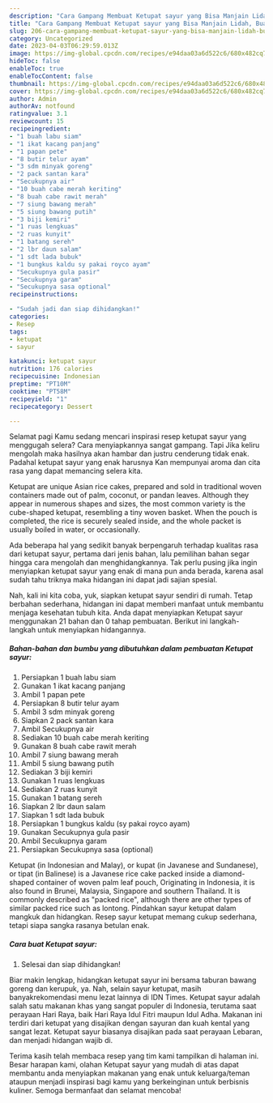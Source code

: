 ```yaml
---
description: "Cara Gampang Membuat Ketupat sayur yang Bisa Manjain Lidah, Buat Buka Puasa}"
title: "Cara Gampang Membuat Ketupat sayur yang Bisa Manjain Lidah, Buat Buka Puasa}"
slug: 206-cara-gampang-membuat-ketupat-sayur-yang-bisa-manjain-lidah-buat-buka-puasa
category: Uncategorized
date: 2023-04-03T06:29:59.013Z
image: https://img-global.cpcdn.com/recipes/e94daa03a6d522c6/680x482cq70/ketupat-sayur-foto-resep-utama.jpg
hideToc: false
enableToc: true
enableTocContent: false
thumbnail: https://img-global.cpcdn.com/recipes/e94daa03a6d522c6/680x482cq70/ketupat-sayur-foto-resep-utama.jpg
cover: https://img-global.cpcdn.com/recipes/e94daa03a6d522c6/680x482cq70/ketupat-sayur-foto-resep-utama.jpg
author: Admin
authorAv: notfound
ratingvalue: 3.1
reviewcount: 15
recipeingredient:
- "1 buah labu siam"
- "1 ikat kacang panjang"
- "1 papan pete"
- "8 butir telur ayam"
- "3 sdm minyak goreng"
- "2 pack santan kara"
- "Secukupnya air"
- "10 buah cabe merah keriting"
- "8 buah cabe rawit merah"
- "7 siung bawang merah"
- "5 siung bawang putih"
- "3 biji kemiri"
- "1 ruas lengkuas"
- "2 ruas kunyit"
- "1 batang sereh"
- "2 lbr daun salam"
- "1 sdt lada bubuk"
- "1 bungkus kaldu sy pakai royco ayam"
- "Secukupnya gula pasir"
- "Secukupnya garam"
- "Secukupnya sasa optional"
recipeinstructions:

- "Sudah jadi dan siap dihidangkan!"
categories:
- Resep
tags:
- ketupat
- sayur

katakunci: ketupat sayur 
nutrition: 176 calories
recipecuisine: Indonesian
preptime: "PT10M"
cooktime: "PT58M"
recipeyield: "1"
recipecategory: Dessert

---
```



Selamat pagi Kamu sedang mencari inspirasi resep ketupat sayur yang menggugah selera? Cara menyiapkannya sangat gampang. Tapi Jika keliru mengolah maka hasilnya akan hambar dan justru cenderung tidak enak. Padahal ketupat sayur yang enak harusnya Kan mempunyai aroma dan cita rasa yang dapat memancing selera kita.


Ketupat are unique Asian rice cakes, prepared and sold in traditional woven containers made out of palm, coconut, or pandan leaves. Although they appear in numerous shapes and sizes, the most common variety is the cube-shaped ketupat, resembling a tiny woven basket. When the pouch is completed, the rice is securely sealed inside, and the whole packet is usually boiled in water, or occasionally.

Ada beberapa hal yang sedikit banyak berpengaruh terhadap kualitas rasa dari ketupat sayur, pertama dari jenis bahan, lalu pemilihan bahan segar hingga cara mengolah dan menghidangkannya. Tak perlu pusing jika ingin menyiapkan ketupat sayur yang enak di mana pun anda berada, karena asal sudah tahu triknya maka hidangan ini dapat jadi sajian spesial.


Nah, kali ini kita coba, yuk, siapkan ketupat sayur sendiri di rumah. Tetap berbahan sederhana, hidangan ini dapat memberi manfaat untuk membantu menjaga kesehatan tubuh kita. Anda dapat menyiapkan Ketupat sayur menggunakan 21 bahan dan 0 tahap pembuatan. Berikut ini langkah-langkah untuk menyiapkan hidangannya.

<!--inarticleads1-->

##### Bahan-bahan dan bumbu yang dibutuhkan dalam pembuatan Ketupat sayur:

1. Persiapkan 1 buah labu siam
1. Gunakan 1 ikat kacang panjang
1. Ambil 1 papan pete
1. Persiapkan 8 butir telur ayam
1. Ambil 3 sdm minyak goreng
1. Siapkan 2 pack santan kara
1. Ambil Secukupnya air
1. Sediakan 10 buah cabe merah keriting
1. Gunakan 8 buah cabe rawit merah
1. Ambil 7 siung bawang merah
1. Ambil 5 siung bawang putih
1. Sediakan 3 biji kemiri
1. Gunakan 1 ruas lengkuas
1. Sediakan 2 ruas kunyit
1. Gunakan 1 batang sereh
1. Siapkan 2 lbr daun salam
1. Siapkan 1 sdt lada bubuk
1. Persiapkan 1 bungkus kaldu (sy pakai royco ayam)
1. Gunakan Secukupnya gula pasir
1. Ambil Secukupnya garam
1. Persiapkan Secukupnya sasa (optional)


Ketupat (in Indonesian and Malay), or kupat (in Javanese and Sundanese), or tipat (in Balinese) is a Javanese rice cake packed inside a diamond-shaped container of woven palm leaf pouch, Originating in Indonesia, it is also found in Brunei, Malaysia, Singapore and southern Thailand. It is commonly described as &#34;packed rice&#34;, although there are other types of similar packed rice such as lontong. Pindahkan sayur ketupat dalam mangkuk dan hidangkan. Resep sayur ketupat memang cukup sederhana, tetapi siapa sangka rasanya betulan enak. 

<!--inarticleads2-->

##### Cara buat Ketupat sayur:


1. Selesai dan siap dihidangkan!

Biar makin lengkap, hidangkan ketupat sayur ini bersama taburan bawang goreng dan kerupuk, ya. Nah, selain sayur ketupat, masih banyakrekomendasi menu lezat lainnya di IDN Times. Ketupat sayur adalah salah satu makanan khas yang sangat populer di Indonesia, terutama saat perayaan Hari Raya, baik Hari Raya Idul Fitri maupun Idul Adha. Makanan ini terdiri dari ketupat yang disajikan dengan sayuran dan kuah kental yang sangat lezat. Ketupat sayur biasanya disajikan pada saat perayaan Lebaran, dan menjadi hidangan wajib di. 

Terima kasih telah membaca resep yang tim kami tampilkan di halaman ini. Besar harapan kami, olahan Ketupat sayur yang mudah di atas dapat membantu anda menyiapkan makanan yang enak untuk keluarga/teman ataupun menjadi inspirasi bagi kamu yang berkeinginan untuk berbisnis kuliner. Semoga bermanfaat dan selamat mencoba!
